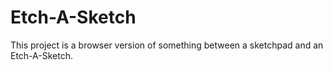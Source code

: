 # Etch-A-Sketch
This project is a browser version of something between a sketchpad and an Etch-A-Sketch.
